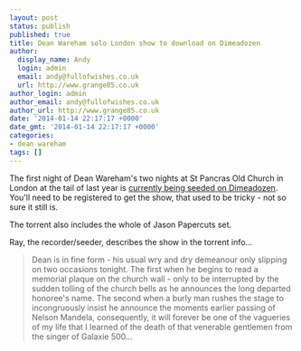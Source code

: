 ```yaml
---
layout: post
status: publish
published: true
title: Dean Wareham solo London show to download on Dimeadozen
author:
  display_name: Andy
  login: admin
  email: andy@fullofwishes.co.uk
  url: http://www.grange85.co.uk
author_login: admin
author_email: andy@fullofwishes.co.uk
author_url: http://www.grange85.co.uk
date: '2014-01-14 22:17:17 +0000'
date_gmt: '2014-01-14 22:17:17 +0000'
categories:
- dean wareham
tags: []
---
```

<p>The first night of Dean Wareham's two nights at St Pancras Old Church in London at the tail of last year is <a href="http://www.dimeadozen.org/torrents-details.php?id=478857">currently being seeded on Dimeadozen</a>. You'll need to be registered to get the show, that used to be tricky - not so sure it still is.</p>
<p>The torrent also includes the whole of Jason Papercuts set.</p>
<p>Ray, the recorder/seeder, describes the show in the torrent info...</p>
<blockquote><p>Dean is in fine form - his usual wry and dry demeanour only slipping on two occasions tonight. The first when he begins to read a memorial plaque on the church wall - only to be interrupted by the sudden tolling of the church bells as he announces the long departed honoree's name. The second when a burly man rushes the stage to incongruously insist he announce the moments earlier passing of Nelson Mandela, consequently, it will forever be one of the vagueries of my life that I learned of the death of that venerable gentlemen from the singer of Galaxie 500...</p></blockquote>
